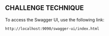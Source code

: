## CHALLENGE TECHNIQUE

To access the Swagger UI, use the following link:

```http://localhost:9090/swagger-ui/index.html```
